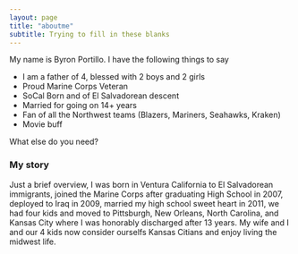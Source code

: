 ```yaml
---
layout: page
title: "aboutme"
subtitle: Trying to fill in these blanks
---
```


My name is Byron Portillo. I have the following things to say

- I am a father of 4, blessed with 2 boys and 2 girls
- Proud Marine Corps Veteran
- SoCal Born and of El Salvadorean descent
- Married for going on 14+ years
- Fan of all the Northwest teams (Blazers, Mariners, Seahawks, Kraken)
- Movie buff

What else do you need?

### My story

Just a brief overview, I was born in Ventura California to El Salvadorean immigrants, joined the Marine Corps after graduating High School in 2007, deployed to Iraq in 2009, married my high school sweet heart in 2011, we had four kids and moved to Pittsburgh, New Orleans, North Carolina, and Kansas City where I was honorably discharged after 13 years. My wife and I and our 4 kids now consider ourselfs Kansas Citians and enjoy living the midwest life. 
